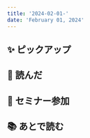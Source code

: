 ```yaml
---
title: '2024-02-01-'
date: 'February 01, 2024'
---
```


## ✨ ピックアップ

## 👀 読んだ

## 🚶 セミナー参加

## 📚 あとで読む
